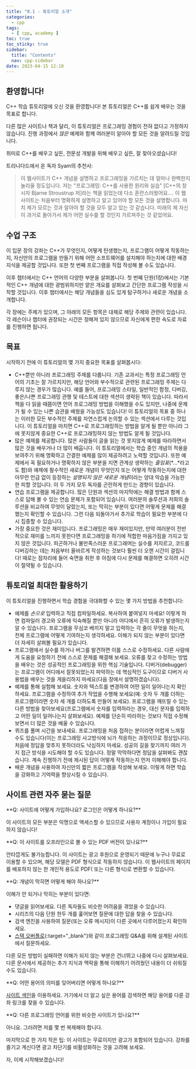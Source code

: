 ```yaml
---
title: "0.1 - 튜토리얼 소개"
categories:
  - cpp
tags:
  - [ cpp, academy ]
toc: true
toc_sticky: true
sidebar:
  title: "Contents"
  nav: cpp-sidebar
date: 2023-04-15 12:10
---
```


## 환영합니다!

C++ 학습 튜토리얼에 오신 것을 환영합니다! 본 튜토리얼은 C++를 쉽게 배우는 것을 목표로 합니다.

다른 많은 사이트나 책과 달리, 이 튜토리얼은 프로그래밍 경험이 전혀 없다고 가정하지 않습니다. 진행 과정에서 *많은* 예제와 함께 여러분이 알아야 할 모든 것을 알려드릴 것입니다.

취미로 C++를 배우고 싶든, 전문성 개발을 위해 배우고 싶든, 잘 찾아오셨습니다!

트리니다드에서 온 독자 Syam의 추천사:

> 이 웹사이트가 C++ 개념을 설명하고 프로그래밍을 가르치는 데 얼마나 완벽한지 놀라울 정도입니다. 저는 "프로그래밍: C++를 사용한 원리와 실습" [C++의 창시자 Bjarne Stroustrup 저]라는 책을
> 읽었는데 다소 혼란스러웠어요.... 이 웹 사이트는 처음부터 명확하게 설명하고 알고 있어야 할 모든 것을 설명합니다. 마치 제가 모르는 것과 알아야 할 것을 모두 알고 있는 것 같습니다. 미래의 제 자신이 과거로
> 돌아가서 제가 어떤 실수를 할 것인지 가르쳐주는 것 같았어요.

## 수업 구조

이 입문 장의 강좌는 C++가 무엇인지, 어떻게 탄생했는지, 프로그램이 어떻게 작동하는지, 자신만의 프로그램을 만들기 위해 어떤 소프트웨어를 설치해야 하는지에 대한 배경 지식을 제공할 것입니다. 또한 첫 번째
프로그램을 직접 작성해 볼 수도 있습니다.

이후 챕터에서는 C++ 언어의 다양한 부분을 살펴봅니다. 첫 번째 단원(1장)에서는 기본적인 C++ 개념에 대한 광범위하지만 얕은 개요를 살펴보고 간단한 프로그램 작성을 시작할 것입니다. 이후 챕터에서는 해당
개념들을 심도 있게 탐구하거나 새로운 개념을 소개합니다.

각 장에는 주제가 있으며, 그 아래의 모든 항목은 대체로 해당 주제와 관련이 있습니다. 각 레슨이나 챕터에 권장되는 시간은 정해져 있지 않으므로 자신에게 편한 속도로 자료를 진행하면 됩니다.

## 목표

시작하기 전에 이 튜토리얼의 몇 가지 중요한 목표를 살펴봅시다:

- C++뿐만 아니라 프로그래밍 주제를 다룹니다. 기존 교과서는 특정 프로그래밍 언어의 기초는 잘 가르치지만, 해당 언어와 부수적으로 관련된 프로그래밍 주제는 다루지 않는 경우가 많습니다. 예를 들어, 프로그래밍
  스타일, 일반적인 함정, 디버깅, 좋은/나쁜 프로그래밍 관행 및 테스트에 대한 섹션이 생략된 책이 있습니다. 따라서 책을 다 읽을 때쯤이면 언어 프로그래밍 방법을 이해했을 수도 있지만, 나중에 문제가 될 수 있는
  나쁜 습관을 배웠을 가능성도 있습니다! 이 튜토리얼의 목표 중 하나는 이러한 모든 부수적인 주제를 자연스럽게 논의할 수 있는 섹션에서 다루는 것입니다. 이 튜토리얼을 마치면 C++로 프로그래밍하는 방법을 알게 될
  뿐만 아니라 그에 못지않게 중요한 C++로 프로그래밍하지 않는 방법도 알게 될 것입니다.
- 많은 예제를 제공합니다. 많은 사람들이 글을 읽는 것 못지않게 예제를 따라하면서 많은 것을 배우거나 더 많이 배웁니다. 이 튜토리얼에서는 학습 중인 개념의 적용을 보여주기 위해 명확하고 간결한 예제를 많이
  제공하려고 노력할 것입니다. 또한 예제에서 꼭 필요하거나 명확하지 않은 부분을 지면 관계상 생략하는 *줄임표*(*...*라고도 함)와 예제에 필수적인 새로운 개념이 무엇인지 또는 어떻게 작동하는지에 대한 아무런
  언급 없이 등장하는 *설명되지 않은 새로운 개념*이라는 양대 악습을 가능한 한 피할 것입니다. 이 두 가지 모두 독자를 곤란하게 만드는 경향이 있습니다.
- 연습 프로그램을 제공합니다. 많은 단원과 섹션의 마지막에는 해결 방법과 함께 스스로 답해 볼 수 있는 연습 문제가 포함되어 있습니다. 여러분의 솔루션과 저희의 솔루션을 비교하여 무엇이 달랐는지, 또는 막히는
  부분이 있다면 어떻게 문제를 해결했는지 확인할 수 있습니다. 그런 다음 되돌아가서 추가로 학습이 필요한 부분에 다시 집중할 수 있습니다.
- 가장 중요한 것은 재미입니다. 프로그래밍은 매우 재미있지만, 만약 여러분이 전반적으로 재미를 느끼지 못한다면 프로그래밍을 하기에 적합한 마음가짐을 가지고 있지 않은 것입니다. 피곤하거나 불만족스러운 프로그래머는
  실수를 저지르고, 코드를 디버깅하는 데는 처음부터 올바르게 작성하는 것보다 훨씬 더 오랜 시간이 걸립니다! 때로는 잠자리에 들어 숙면을 취한 후 아침에 다시 문제를 해결하면 오히려 시간이 절약될 수 있습니다.

## 튜토리얼 최대한 활용하기

이 튜토리얼을 진행하면서 학습 경험을 극대화할 수 있는 몇 가지 방법을 추천합니다:

- 예제를 *손으로* 입력하고 직접 컴파일하세요. 복사하여 붙여넣지 마세요! 이렇게 하면 컴파일러 경고와 오류에 익숙해질 뿐만 아니라 어디에서 흔히 오류가 발생하는지 알 수 있습니다. 프로그램을 무심코 베끼지 말고
  입력하는 각 줄이 무엇을 하는지, 전체 프로그램에 어떻게 기여하는지 생각하세요. 이해가 되지 않는 부분이 있다면 더 자세히 살펴볼 필요가 있습니다.
- 프로그램에서 실수를 하거나 버그를 발견하면 이를 스스로 수정하세요. 다른 사람에게 도움을 요청하기 전에 스스로 문제를 해결해 보세요. 오류를 찾고 수정하는 방법을 배우는 것은 성공적인 프로그래밍을 위한 핵심
  기술입니다. 디버거(debugger)는 프로그램이 어디에서 잘못되었는지 파악하는 데 핵심적인 도구이므로 디버거 사용법을 배우는 것을 게을리하지 마세요(다음 장에서 설명하겠습니다).
- 예제를 통해 실험해 보세요. 숫자와 텍스트를 변경하여 어떤 일이 일어나는지 확인하세요. 프로그램을 수정하여 추가 작업을 수행해 보세요(예: 숫자 두 개를 더하는 프로그램이라면 숫자 세 개를 더하도록 만들어
  보세요). 프로그램을 깨뜨릴 수 있는 다른 방법을 찾아보세요(프로그램에서 숫자를 입력하라는 경우, 대신 문자를 입력하고 어떤 일이 일어나는지 살펴보세요). 예제를 단순히 따라하는 것보다 직접 수정해보면서 더 많은
  것을 배울 수 있습니다.
- 퀴즈를 풀며 시간을 보내세요. 프로그래밍을 처음 접하는 분이라면 어렵게 느껴질 수도 있습니다(이는 프로그래밍 사고방식에 뇌가 적응하는 과정이므로 정상입니다). 처음에 정답을 맞추지 못하더라도 낙심하지 마세요.
  성공의 길을 찾기까지 여러 가지 접근 방식을 시도해야 할 수도 있습니다. 정말 막막하다면 정답을 살펴봐도 괜찮습니다. 계속 진행하기 전에 제시된 답이 어떻게 작동하는지 먼저 이해해야 합니다.
- 배운 개념을 사용하여 자신만의 짧은 프로그램을 작성해 보세요. 이렇게 하면 학습을 강화하고 기억력을 향상시킬 수 있습니다.

## 사이트 관련 자주 묻는 질문

<div class="notice--info" markdown="1">
<span class="notice-title">
**Q: 사이트에 어떻게 가입하나요? 로그인은 어떻게 하나요?**
</span>

이 사이트의 모든 부분은 익명으로 액세스할 수 있으므로 사용자 계정이나 가입이 필요하지 않습니다!
</div>

<div class="notice--info" markdown="1">
<span class="notice-title">
**Q: 이 사이트를 오프라인으로 볼 수 있는 PDF 버전이 있나요?**
</span>

안타깝게도 불가능합니다. 이 사이트는 광고 후원으로 운영되기 때문에 누구나 무료로 이용할 수 있으며, 해당 모델은 PDF 형식으로 작동하지 않습니다. 이 웹사이트의 페이지를 배포하지 않는 한 개인적 용도로 PDF(
또는 다른 형식)로 변환할 수 있습니다.
</div>

<div class="notice--info" markdown="1">
<span class="notice-title">
**Q: 개념이 막히면 어떻게 해야 하나요?**
</span>

이해가 안 되거나 막히는 부분이 있다면:

- 댓글을 읽어보세요. 다른 독자들도 비슷한 어려움을 겪었을 수 있습니다.
- 시리즈의 다음 단원 한두 개를 훑어보면 질문에 대한 답을 찾을 수 있습니다.
- 검색 엔진을 사용하여 질문(또는 오류 메시지)이 다른 곳에서 다루어졌는지 확인하세요.
- [스택 오버플로](https://stackoverflow.com/){:target="_blank"}와 같이 프로그래밍 Q&A를 위해 설계된 사이트에서 질문하세요.

다른 모든 방법이 실패하면 이해가 되지 않는 부분은 건너뛰고 나중에 다시 살펴보세요. 다른 문서에서 제공하는 추가 지식과 맥락을 통해 이해하기 어려웠던 내용이 더 쉬워질 수도 있습니다.
</div>

<div class="notice--info" markdown="1">
<span class="notice-title">
**Q: 어떤 용어의 의미를 잊어버리면 어떻게 하나요?**
</span>

[사이트 색인](https://www.learncpp.com/learn-c-site-index/)을 이용하세요. 거기에서 더 알고 싶은 용어를 검색하면 해당 용어를 다룬 강좌 링크를 찾을 수 있습니다.
</div>

<div class="notice--info" markdown="1">
<span class="notice-title">
**Q: 다른 프로그래밍 언어를 위한 비슷한 사이트가 있나요?**
</span>

아니요. 그러려면 저를 몇 번 복제해야 합니다.
</div>

마지막으로 한 가지 작은 팁: 이 사이트는 무료이지만 광고가 포함되어 있습니다. 강좌를 즐기고 계신다면 광고 차단기를 비활성화하는 것을 고려해 보세요.

자, 이제 시작해보겠습니다!

